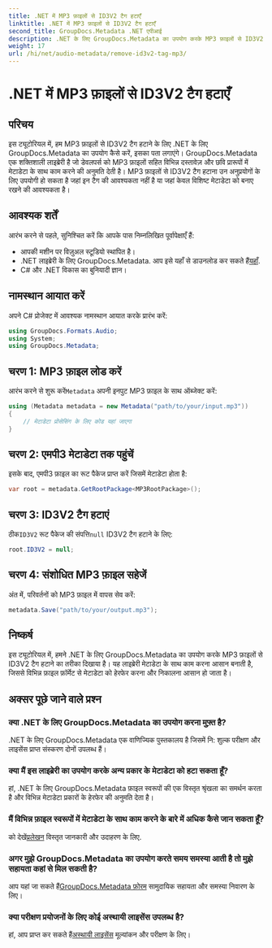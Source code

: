 ```yaml
---
title: .NET में MP3 फ़ाइलों से ID3V2 टैग हटाएँ
linktitle: .NET में MP3 फ़ाइलों से ID3V2 टैग हटाएँ
second_title: GroupDocs.Metadata .NET एपीआई
description: .NET के लिए GroupDocs.Metadata का उपयोग करके MP3 फ़ाइलों से ID3V2 टैग हटाने का तरीका जानें। अपने C# प्रोजेक्ट में मेटाडेटा को कुशलतापूर्वक प्रबंधित करें।
weight: 17
url: /hi/net/audio-metadata/remove-id3v2-tag-mp3/
---
```


# .NET में MP3 फ़ाइलों से ID3V2 टैग हटाएँ

## परिचय
इस ट्यूटोरियल में, हम MP3 फ़ाइलों से ID3V2 टैग हटाने के लिए .NET के लिए GroupDocs.Metadata का उपयोग कैसे करें, इसका पता लगाएंगे। GroupDocs.Metadata एक शक्तिशाली लाइब्रेरी है जो डेवलपर्स को MP3 फ़ाइलों सहित विभिन्न दस्तावेज़ और छवि प्रारूपों में मेटाडेटा के साथ काम करने की अनुमति देती है। MP3 फ़ाइलों से ID3V2 टैग हटाना उन अनुप्रयोगों के लिए उपयोगी हो सकता है जहां इन टैग की आवश्यकता नहीं है या जहां केवल विशिष्ट मेटाडेटा को बनाए रखने की आवश्यकता है।
## आवश्यक शर्तें
आरंभ करने से पहले, सुनिश्चित करें कि आपके पास निम्नलिखित पूर्वापेक्षाएँ हैं:
- आपकी मशीन पर विज़ुअल स्टूडियो स्थापित है।
-  .NET लाइब्रेरी के लिए GroupDocs.Metadata. आप इसे यहाँ से डाउनलोड कर सकते हैं[यहाँ](https://releases.groupdocs.com/metadata/net/).
- C# और .NET विकास का बुनियादी ज्ञान।

## नामस्थान आयात करें
अपने C# प्रोजेक्ट में आवश्यक नामस्थान आयात करके प्रारंभ करें:
```csharp
using GroupDocs.Formats.Audio;
using System;
using GroupDocs.Metadata;
```
## चरण 1: MP3 फ़ाइल लोड करें
 आरंभ करने से शुरू करें`Metadata` अपनी इनपुट MP3 फ़ाइल के साथ ऑब्जेक्ट करें:
```csharp
using (Metadata metadata = new Metadata("path/to/your/input.mp3"))
{
    // मेटाडेटा प्रोसेसिंग के लिए कोड यहां जाएगा
}
```
## चरण 2: एमपी3 मेटाडेटा तक पहुंचें
इसके बाद, एमपी3 फ़ाइल का रूट पैकेज प्राप्त करें जिसमें मेटाडेटा होता है:
```csharp
var root = metadata.GetRootPackage<MP3RootPackage>();
```
## चरण 3: ID3V2 टैग हटाएं
 ठीक`ID3V2` रूट पैकेज की संपत्ति`null` ID3V2 टैग हटाने के लिए:
```csharp
root.ID3V2 = null;
```
## चरण 4: संशोधित MP3 फ़ाइल सहेजें
अंत में, परिवर्तनों को MP3 फ़ाइल में वापस सेव करें:
```csharp
metadata.Save("path/to/your/output.mp3");
```

## निष्कर्ष
इस ट्यूटोरियल में, हमने .NET के लिए GroupDocs.Metadata का उपयोग करके MP3 फ़ाइलों से ID3V2 टैग हटाने का तरीका दिखाया है। यह लाइब्रेरी मेटाडेटा के साथ काम करना आसान बनाती है, जिससे विभिन्न फ़ाइल फ़ॉर्मेट से मेटाडेटा को हेरफेर करना और निकालना आसान हो जाता है।

## अक्सर पूछे जाने वाले प्रश्न
### क्या .NET के लिए GroupDocs.Metadata का उपयोग करना मुफ़्त है?
.NET के लिए GroupDocs.Metadata एक वाणिज्यिक पुस्तकालय है जिसमें नि: शुल्क परीक्षण और लाइसेंस प्राप्त संस्करण दोनों उपलब्ध हैं।
### क्या मैं इस लाइब्रेरी का उपयोग करके अन्य प्रकार के मेटाडेटा को हटा सकता हूँ?
हां, .NET के लिए GroupDocs.Metadata फ़ाइल स्वरूपों की एक विस्तृत श्रृंखला का समर्थन करता है और विभिन्न मेटाडेटा प्रकारों के हेरफेर की अनुमति देता है।
### मैं विभिन्न फ़ाइल स्वरूपों में मेटाडेटा के साथ काम करने के बारे में अधिक कैसे जान सकता हूँ?
 को देखें[प्रलेखन](https://tutorials.groupdocs.com/metadata/net/) विस्तृत जानकारी और उदाहरण के लिए.
### अगर मुझे GroupDocs.Metadata का उपयोग करते समय समस्या आती है तो मुझे सहायता कहां से मिल सकती है?
 आप यहां जा सकते हैं[GroupDocs.Metadata फ़ोरम](https://forum.groupdocs.com/c/metadata/14) सामुदायिक सहायता और समस्या निवारण के लिए।
### क्या परीक्षण प्रयोजनों के लिए कोई अस्थायी लाइसेंस उपलब्ध है?
हां, आप प्राप्त कर सकते हैं[अस्थायी लाइसेंस](https://purchase.groupdocs.com/temporary-license/) मूल्यांकन और परीक्षण के लिए।